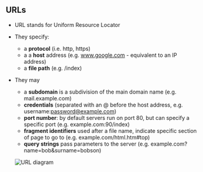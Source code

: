 ## URLs

* URL stands for Uniform Resource Locator
* They specify:
  * a **protocol** (i.e. http, https)
  * a
  a **host** address (e.g. www.google.com - equivalent to an IP address)
  * a **file path** (e.g. /index)
* They may
  * a **subdomain**  is a subdivision of the main domain name (e.g. mail.example.com)
  * **credentials** (separated with an @ before the host address, e.g. username:password@example.com)
  * **port number**: by default servers run on port 80, but can specify a specific port (e.g. example.com:90/index)
  * **fragment identifiers** used after a file name, indicate specific section of page to go to (e.g. example.com/html.htm#top)
  * **query strings** pass parameters to the server (e.g. example.com?name=bob&surname=bobson)


  ![URL diagram](https://doepud.co.uk/images/blogs/complex_url.png)
